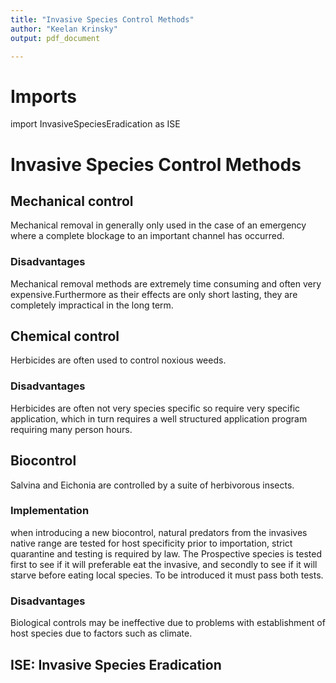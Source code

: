 ```yaml
---
title: "Invasive Species Control Methods"
author: "Keelan Krinsky"
output: pdf_document

---
```


# Imports
import InvasiveSpeciesEradication as ISE

# Invasive Species Control Methods 

## Mechanical control 
Mechanical removal in generally only used in the case of an emergency where a complete blockage to an important channel has occurred.

### Disadvantages
Mechanical removal methods are extremely time consuming and often very expensive.Furthermore as their effects are only short lasting, they are completely impractical in the long term.

## Chemical control 
Herbicides are often used to control noxious weeds. 

### Disadvantages
Herbicides are often not very species specific so require very specific application, which in turn requires a well structured application program requiring many person hours. 

## Biocontrol 
Salvina and Eichonia are controlled by a suite of herbivorous insects. 

### Implementation
when introducing a new biocontrol, natural predators from the invasives native range are tested for host specificity prior to importation, strict quarantine and testing is required by law. The Prospective species is tested first to see if it will preferable eat the invasive, and secondly to see if it will starve before eating local species. To be introduced it must pass both tests. 

### Disadvantages
Biological controls may be ineffective due to problems with establishment of host species due to factors such as climate. 

## __ISE: Invasive Species Eradication__

